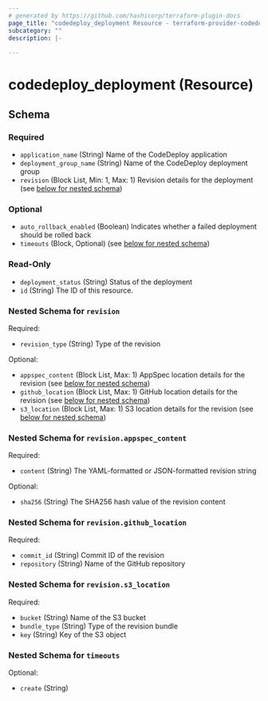 ```yaml
---
# generated by https://github.com/hashicorp/terraform-plugin-docs
page_title: "codedeploy_deployment Resource - terraform-provider-codedeploy"
subcategory: ""
description: |-
  
---
```


# codedeploy_deployment (Resource)





<!-- schema generated by tfplugindocs -->
## Schema

### Required

- `application_name` (String) Name of the CodeDeploy application
- `deployment_group_name` (String) Name of the CodeDeploy deployment group
- `revision` (Block List, Min: 1, Max: 1) Revision details for the deployment (see [below for nested schema](#nestedblock--revision))

### Optional

- `auto_rollback_enabled` (Boolean) Indicates whether a failed deployment should be rolled back
- `timeouts` (Block, Optional) (see [below for nested schema](#nestedblock--timeouts))

### Read-Only

- `deployment_status` (String) Status of the deployment
- `id` (String) The ID of this resource.

<a id="nestedblock--revision"></a>
### Nested Schema for `revision`

Required:

- `revision_type` (String) Type of the revision

Optional:

- `appspec_content` (Block List, Max: 1) AppSpec location details for the revision (see [below for nested schema](#nestedblock--revision--appspec_content))
- `github_location` (Block List, Max: 1) GitHub location details for the revision (see [below for nested schema](#nestedblock--revision--github_location))
- `s3_location` (Block List, Max: 1) S3 location details for the revision (see [below for nested schema](#nestedblock--revision--s3_location))

<a id="nestedblock--revision--appspec_content"></a>
### Nested Schema for `revision.appspec_content`

Required:

- `content` (String) The YAML-formatted or JSON-formatted revision string

Optional:

- `sha256` (String) The SHA256 hash value of the revision content


<a id="nestedblock--revision--github_location"></a>
### Nested Schema for `revision.github_location`

Required:

- `commit_id` (String) Commit ID of the revision
- `repository` (String) Name of the GitHub repository


<a id="nestedblock--revision--s3_location"></a>
### Nested Schema for `revision.s3_location`

Required:

- `bucket` (String) Name of the S3 bucket
- `bundle_type` (String) Type of the revision bundle
- `key` (String) Key of the S3 object



<a id="nestedblock--timeouts"></a>
### Nested Schema for `timeouts`

Optional:

- `create` (String)
